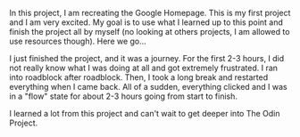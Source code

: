 In this project, I am recreating the Google Homepage.
This is my first project and I am very excited.
My goal is to use what I learned up to this point and finish the project all by myself (no looking at others projects, I am allowed to use resources though).
Here we go...

I just finished the project, and it was a journey.
For the first 2-3 hours, I did not really know what I was doing at all and got extremely frustrated. 
I ran into roadblock after roadblock.
Then, I took a long break and restarted everything when I came back.
All of a sudden, everything clicked and I was in a "flow" state for about 2-3 hours going from start to finish.

I learned a lot from this project and can't wait to get deeper into The Odin Project.